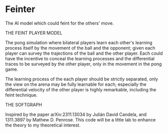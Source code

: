 # Feinter
The AI model which could feint for the others' move.

THE FEINT PLAYER MODEL

The pong simulation where bilateral players learn each other's learning process itself by the movement of the ball and the opponent; given each player can survey the trajections of the ball and the other player. Each could have the incentive to conceal the learning processes and the differential traces to be surveyed by the other player, only in the movement in the pong game.

The learning process of the each player should be strictly separated, only the view on the arena may be fully learnable for each; especially the differential velocity of the other player is highly remarkable, including the feint technique.

THE SOFTGRAPH

Inspired by the paper arXiv:2311.13034 by Julián David Candela, and 1311.3897 by Mathew D. Penrose. This code will be a little lab to enhance the theory to my theoretical interest.
